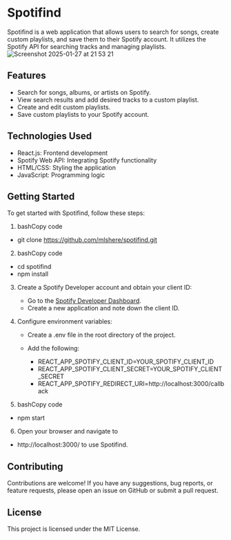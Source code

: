 Spotifind
=========

Spotifind is a web application that allows users to search for songs, create custom playlists, and save them to their Spotify account. It utilizes the Spotify API for searching tracks and managing playlists.
![Screenshot 2025-01-27 at 21 53 21](https://github.com/user-attachments/assets/15086255-82e4-414d-9ddf-ebfed69adf56)

Features
---- 

*   Search for songs, albums, or artists on Spotify.
*   View search results and add desired tracks to a custom playlist.
*   Create and edit custom playlists.
*   Save custom playlists to your Spotify account.

Technologies Used
---- 

*   React.js: Frontend development
*   Spotify Web API: Integrating Spotify functionality
*   HTML/CSS: Styling the application
*   JavaScript: Programming logic

Getting Started
---- 

To get started with Spotifind, follow these steps:

1.  bashCopy code
  *   git clone https://github.com/mlshere/spotifind.git
2.  bashCopy code
  *  cd spotifind
  * npm install
3.  Create a Spotify Developer account and obtain your client ID:
	*   Go to the [Spotify Developer Dashboard](https://developer.spotify.com/dashboard/applications).
	*   Create a new application and note down the client ID.
4.  Configure environment variables:
	*   Create a .env file in the root directory of the project.
	*   Add the following:
    
   		* REACT_APP_SPOTIFY_CLIENT_ID=YOUR_SPOTIFY_CLIENT_ID
		* REACT_APP_SPOTIFY_CLIENT_SECRET=YOUR_SPOTIFY_CLIENT_SECRET
		* REACT_APP_SPOTIFY_REDIRECT_URI=http://localhost:3000/callback

    		
5.  bashCopy code
  * npm start
6.  Open your browser and navigate to
  * http://localhost:3000/ to use Spotifind.

Contributing
---- 

Contributions are welcome! If you have any suggestions, bug reports, or feature requests, please open an issue on GitHub or submit a pull request.

License
---- 

This project is licensed under the MIT License.
